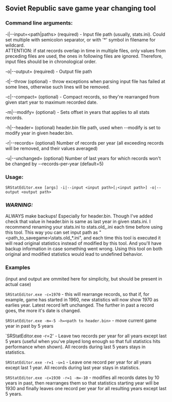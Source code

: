 ## Soviet Republic save game year changing tool

### Command line arguments:
-i|--input=<path|paths> (required) - Input file path (usually, stats.ini). Could set multiple with semicolon separator, or with '*' symbol in filename for wildcard.  
ATTENTION: if stat records overlap in time in multiple files, only values from preceding files are used, the ones in following files are ignored. Therefore, input files should be in chronological order.

-o|--output=<path> (required) - Output file path
  
-t|--throw (optional) - throw exceptions when parsing input file has failed at some lines, otherwise such lines will be removed.
  
-c|--compact=<int> (optional) - Compact records, so they're rearranged from given start year to maximum recorded date.
  
-m|--modify=<int> (optional) - Sets offset in years that applies to all stats records.
  
-h|--header=<path> (optional) header.bin file path, used when --modify is set to modify year in given header.bin.
  
-r|--records=<int> (optional) Number of records per year (all exceeding records will be removed, and their values averaged)
  
-u|--unchanged=<int> (optional) Number of last years for which records won't be changed by --records-per-year (default=5)

### Usage:
`SRStatEditor.exe [args] -i|--input <input path>[;<input path>] -o|--output <output path>`

### **_WARNING:_**
ALWAYS make backups! Especially for header.bin. Though I've added check that value in header.bin is same as last year in given stats.ini.
I recommend renaming your stats.ini to stats.old_<n>.ini each time before using this tool. This way you can set input path as "<path_to_savegame>\stats.old_*.ini", and each time this tool is executed it will read original statistics instead of modified by this tool. And you'll have backup information in case something went wrong. Using this tool on both original and modified statistics would lead to undefined behavior. 

### Examples 
(input and output are ommited here for simplicity, but should be present in actual case)
  
`SRStatEditor.exe -c=1970` - this will rearrange records, so that if, for example, game has started in 1960, new statistics will now show 1970 as earlies year. Latest record left unchanged. The further in past a record goes, the more it's date is changed.
  
`SRStatEditor.exe -m=-5 -h=<path to header.bin>` - move current game year in past by 5 years
  
`SRStatEditor.exe -r=2' - Leave two records per year for all years except last 5 years (useful when you've played long enough so that full statistics hits performance when shown). All records during last 5 years stays in statistics.
  
`SRStatEditor.exe -r=1 -u=1` - Leave one record per year for all years except last 1 year. All records during last year stays in statistics.
  
`SRStatEditor.exe -c=1930 -r=1 -m=-10` - modifies all records dates by 10 years in past, then rearranges them so that statistics starting year will be 1930 and finally leaves one record per year for all resulting years except last 5 years.

